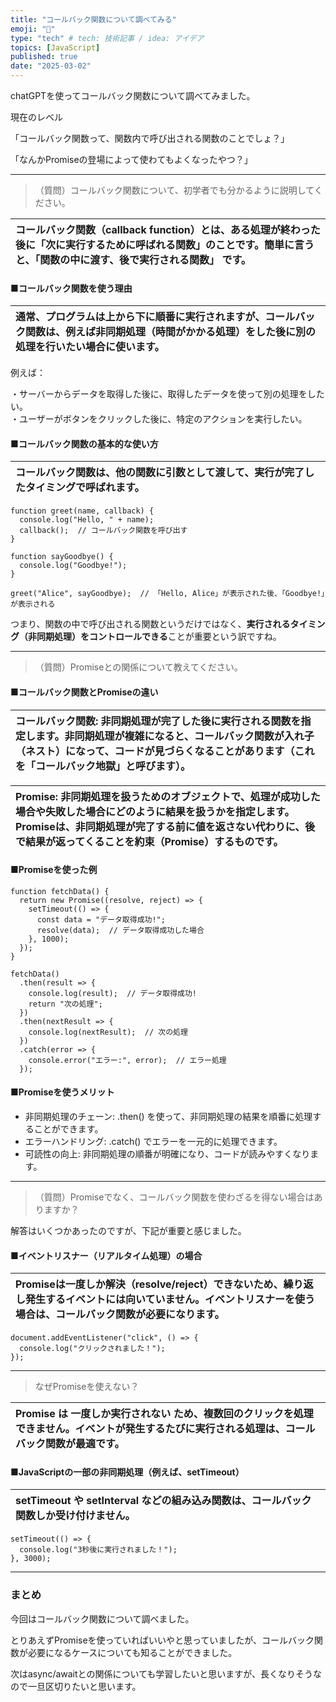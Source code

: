 ```yaml
---
title: "コールバック関数について調べてみる"
emoji: "🌟"
type: "tech" # tech: 技術記事 / idea: アイデア
topics: [JavaScript]
published: true
date: "2025-03-02"
---
```


chatGPTを使ってコールバック関数について調べてみました。

現在のレベル

「コールバック関数って、関数内で呼び出される関数のことでしょ？」

「なんかPromiseの登場によって使わてもよくなったやつ？」

---

> （質問）コールバック関数について、初学者でも分かるように説明してください。

コールバック関数（callback function）とは、ある処理が終わった後に「次に実行するために呼ばれる関数」のことです。簡単に言うと、「関数の中に渡す、後で実行される関数」 です。|
:-|

#### ■コールバック関数を使う理由
通常、プログラムは上から下に順番に実行されますが、コールバック関数は、例えば非同期処理（時間がかかる処理）をした後に別の処理を行いたい場合に使います。|
:-|

例えば：  

・サーバーからデータを取得した後に、取得したデータを使って別の処理をしたい。  
・ユーザーがボタンをクリックした後に、特定のアクションを実行したい。

#### ■コールバック関数の基本的な使い方

コールバック関数は、他の関数に引数として渡して、実行が完了したタイミングで呼ばれます。|
:-|

~~~
function greet(name, callback) {
  console.log("Hello, " + name);
  callback();  // コールバック関数を呼び出す
}

function sayGoodbye() {
  console.log("Goodbye!");
}

greet("Alice", sayGoodbye);  // 「Hello, Alice」が表示された後、「Goodbye!」が表示される
~~~

つまり、関数の中で呼び出される関数というだけではなく、**実行されるタイミング（非同期処理）をコントロールできる**ことが重要という訳ですね。

---

> （質問）Promiseとの関係について教えてください。

#### ■コールバック関数とPromiseの違い

コールバック関数: 非同期処理が完了した後に実行される関数を指定します。非同期処理が複雑になると、コールバック関数が入れ子（ネスト）になって、コードが見づらくなることがあります（これを「コールバック地獄」と呼びます）。|
:-|

Promise: 非同期処理を扱うためのオブジェクトで、処理が成功した場合や失敗した場合にどのように結果を扱うかを指定します。Promiseは、非同期処理が完了する前に値を返さない代わりに、後で結果が返ってくることを約束（Promise）するものです。|
:-|

#### ■Promiseを使った例

~~~
function fetchData() {
  return new Promise((resolve, reject) => {
    setTimeout(() => {
      const data = "データ取得成功!";
      resolve(data);  // データ取得成功した場合
    }, 1000);
  });
}

fetchData()
  .then(result => {
    console.log(result);  // データ取得成功!
    return "次の処理";
  })
  .then(nextResult => {
    console.log(nextResult);  // 次の処理
  })
  .catch(error => {
    console.error("エラー:", error);  // エラー処理
  });
  ~~~

  #### ■Promiseを使うメリット
- 非同期処理のチェーン: .then() を使って、非同期処理の結果を順番に処理することができます。
- エラーハンドリング: .catch() でエラーを一元的に処理できます。
- 可読性の向上: 非同期処理の順番が明確になり、コードが読みやすくなります。

---

> （質問）Promiseでなく、コールバック関数を使わざるを得ない場合はありますか？

解答はいくつかあったのですが、下記が重要と感じました。

#### ■イベントリスナー（リアルタイム処理）の場合

Promiseは一度しか解決（resolve/reject）できないため、繰り返し発生するイベントには向いていません。イベントリスナーを使う場合は、コールバック関数が必要になります。|
:-|

~~~
document.addEventListener("click", () => {
  console.log("クリックされました！");
});
~~~

---

> なぜPromiseを使えない？

Promise は 一度しか実行されない ため、複数回のクリックを処理できません。イベントが発生するたびに実行される処理は、コールバック関数が最適です。|
:-|

#### ■JavaScriptの一部の非同期処理（例えば、setTimeout）

setTimeout や setInterval などの組み込み関数は、コールバック関数しか受け付けません。|
:-|

~~~
setTimeout(() => {
  console.log("3秒後に実行されました！");
}, 3000);
~~~

---

### まとめ

今回はコールバック関数について調べました。

とりあえずPromiseを使っていればいいやと思っていましたが、コールバック関数が必要になるケースについても知ることができました。

次はasync/awaitとの関係についても学習したいと思いますが、長くなりそうなので一旦区切りたいと思います。